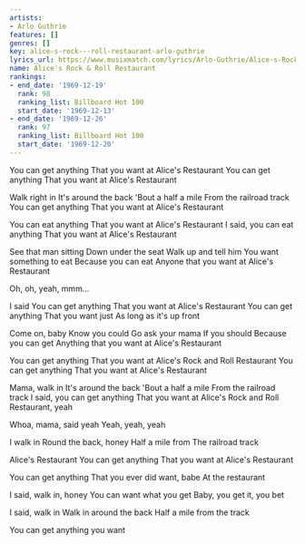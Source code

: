 ```yaml
---
artists:
- Arlo Guthrie
features: []
genres: []
key: alice-s-rock---roll-restaurant-arlo-guthrie
lyrics_url: https://www.musixmatch.com/lyrics/Arlo-Guthrie/Alice-s-Rock-Roll-Restaurant
name: Alice's Rock & Roll Restaurant
rankings:
- end_date: '1969-12-19'
  rank: 98
  ranking_list: Billboard Hot 100
  start_date: '1969-12-13'
- end_date: '1969-12-26'
  rank: 97
  ranking_list: Billboard Hot 100
  start_date: '1969-12-20'
---
```

You can get anything
That you want at
Alice's Restaurant
You can get anything
That you want at
Alice's Restaurant

Walk right in
It's around the back
'Bout a half a mile
From the railroad track
You can get anything
That you want at
Alice's Restaurant

You can eat anything
That you want at
Alice's Restaurant
I said, you can eat anything
That you want at
Alice's Restaurant

See that man sitting
Down under the seat
Walk up and tell him
You want something to eat
Because you can eat
Anyone that you want at
Alice's Restaurant

Oh, oh, yeah, mmm...

I said
You can get anything
That you want at
Alice's Restaurant
You can get anything
That you want just
As long as it's up front

Come on, baby
Know you could
Go ask your mama
If you should
Because you can get
Anything that you want at
Alice's Restaurant

You can get anything
That you want at Alice's
Rock and Roll Restaurant
You can get anything
That you want at
Alice's Restaurant

Mama, walk in
It's around the back
'Bout a half a mile
From the railroad track
I said, you can get anything
That you want at Alice's
Rock and Roll Restaurant, yeah

Whoa, mama, said yeah
Yeah, yeah, yeah

I walk in
Round the back, honey
Half a mile from
The railroad track

Alice's Restaurant
You can get anything
That you want at
Alice's Restaurant

You can get anything
That you ever did want, babe
At the restaurant

I said, walk in, honey
You can want what you get
Baby, you get it, you bet

I said, walk in
Walk in around the back
Half a mile from the track

You can get anything you want
